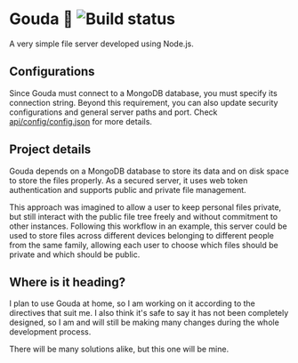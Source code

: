 # Gouda 🧀 ![Build status](https://travis-ci.org/felipet-vsouza/gouda-fileserver.svg?branch=master)
A very simple file server developed using Node.js.

## Configurations
Since Gouda must connect to a MongoDB database, you must specify its connection string. Beyond this requirement, you can also update security configurations and general server paths and port. Check [api/config/config.json](https://github.com/felipet-vsouza/gouda-fileserver/blob/master/api/config/config.json) for more details.

## Project details
Gouda depends on a MongoDB database to store its data and on disk space to store the files properly. As a secured server, it uses web token authentication and supports public and private file management.

This approach was imagined to allow a user to keep personal files private, but still interact with the public file tree freely and without commitment to other instances. Following this workflow in an example, this server could be used to store files across different devices belonging to different people from the same family, allowing each user to choose which files should be private and which should be public.

## Where is it heading?
I plan to use Gouda at home, so I am working on it according to the directives that suit me. I also think it's safe to say it has not been completely designed, so I am and will still be making many changes during the whole development process. 

There will be many solutions alike, but this one will be mine.
